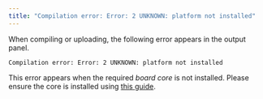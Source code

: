 ```yaml
---
title: "Compilation error: Error: 2 UNKNOWN: platform not installed"
---
```


When compiling or uploading, the following error appears in the output panel.

```
Compilation error: Error: 2 UNKNOWN: platform not installed
```

This error appears when the required *board core* is not installed. Please ensure the core is installed using [this guide](https://www.arduino.cc/en/Tutorial/getting-started-with-ide-v2/ide-v2-board-manager#installing-a-core).
